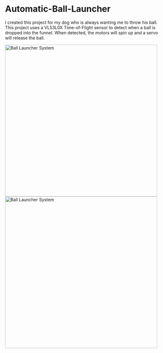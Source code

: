 # Automatic-Ball-Launcher

I created this project for my dog who is always wanting me to throw his ball. This project uses a VL53L0X Time-of-Flight sensor to detect when a ball is dropped into the funnel. When detected, the motors will spin up and a servo will release the ball. 

<img src="images/IMG_2368.HEIC" alt="Ball Launcher System" width="500">
<img src="images/IMG_2369.HEIC" alt="Ball Launcher System" width="500">